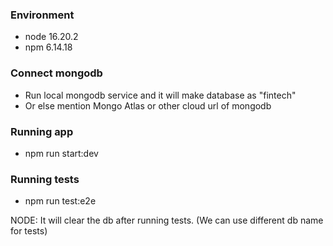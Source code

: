 ### Environment

- node 16.20.2
- npm 6.14.18

### Connect mongodb

- Run local mongodb service and it will make database as "fintech"
- Or else mention Mongo Atlas or other cloud url of mongodb

### Running app

- npm run start:dev

### Running tests

- npm run test:e2e

NODE: It will clear the db after running tests. (We can use different db name for tests)